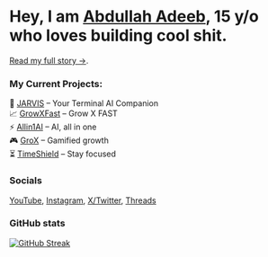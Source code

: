 # Hey, I am [Abdullah Adeeb](https://www.abdullahadeeb.xyz), 15 y/o who loves building cool shit.
[Read my full story →](https://www.abdullahadeeb.xyz/about).

### My Current Projects:
🤖 [JARVIS](https://www.abdullahadeeb.xyz/project/jarvis) – Your Terminal AI Companion  
📈 [GrowXFast](https://GrowXFa.st) – Grow X FAST  
⚡ [Allin1AI](https://allin1ai.app) – AI, all in one  
🎮 [GroX](https://grox.abdullahadeeb.xyz) – Gamified growth  
⏳ [TimeShield](https://timeshield.abdullahadeeb.xyz) – Stay focused 

### Socials
[YouTube](https://youtube.com/@AbdullahAdeebx),
[Instagram](https://instagram.com/AbdullahAdeebx),
[X/Twitter](https://x.com/AbdullahAdeebx),
[Threads](https://threads.net/@AbdullahAdeebx)

### GitHub stats
[![GitHub Streak](https://streak-stats.demolab.com/?user=AbdullahAdeebx)](https://git.io/streak-stats)
